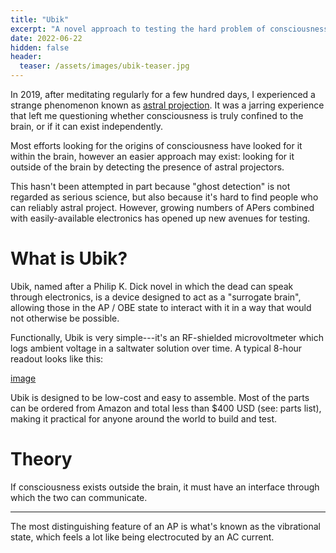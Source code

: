 ```yaml
---
title: "Ubik"
excerpt: "A novel approach to testing the hard problem of consciousness"
date: 2022-06-22
hidden: false
header:
  teaser: /assets/images/ubik-teaser.jpg
---
```


In 2019, after meditating regularly for a few hundred days, I experienced a strange phenomenon known as [astral projection](https://www.supermeditate.me/the-astral-express).  It was a jarring experience that left me questioning whether consciousness is truly confined to the brain, or if it can exist independently.

Most efforts looking for the origins of consciousness have looked for it within the brain, however an easier approach may exist: looking for it outside of the brain by detecting the presence of astral projectors.

This hasn't been attempted in part because "ghost detection" is not regarded as serious science, but also because it's hard to find people who can reliably astral project.  However, growing numbers of APers combined with easily-available electronics has opened up new avenues for testing.

# What is Ubik?

Ubik, named after a Philip K. Dick novel in which the dead can speak through electronics, is a device designed to act as a "surrogate brain", allowing those in the AP / OBE state to interact with it in a way that would not otherwise be possible.

Functionally, Ubik is very simple---it's an RF-shielded microvoltmeter which logs ambient voltage in a saltwater solution over time.  A typical 8-hour readout looks like this:

[image]()

Ubik is designed to be low-cost and easy to assemble. Most of the parts can be ordered from Amazon and total less than $400 USD (see: parts list), making it practical for anyone around the world to build and test.


# Theory
If consciousness exists outside the brain, it must have an interface through which the two can communicate.  



---

The most distinguishing feature of an AP is what's known as the vibrational state, which feels a lot like being electrocuted by an AC current.